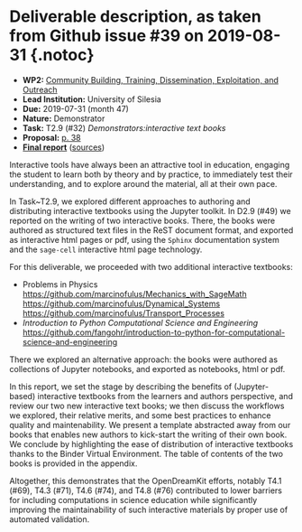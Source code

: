 # Deliverable description, as taken from Github issue #39 on 2019-08-31 {.notoc}

- **WP2:** [Community Building, Training, Dissemination, Exploitation, and Outreach](https://github.com/OpenDreamKit/OpenDreamKit/tree/master/WP2)
- **Lead Institution:** University of Silesia
- **Due:** 2019-07-31 (month 47)
- **Nature:** Demonstrator
- **Task:** T2.9 (#32) *Demonstrators:interactive text books*
- **Proposal:** [p. 38](https://github.com/OpenDreamKit/OpenDreamKit/raw/master/Proposal/proposal-www.pdf)
- **[Final report](https://github.com/OpenDreamKit/OpenDreamKit/raw/master/WP2/D2.14/report-final.pdf)** ([sources](https://github.com/OpenDreamKit/OpenDreamKit/raw/master/WP2/D2.14/))

Interactive tools have always been an attractive tool in education, engaging the student to learn both by theory and by practice, to immediately test their understanding, and to explore around the material, all at their own pace.

In Task~T2.9, we explored different approaches to authoring and distributing interactive textbooks using the Jupyter toolkit. In D2.9 (#49)  we reported on the writing of two interactive books. There, the books were authored as structured text files in the ReST document format, and exported as interactive html pages or pdf, using the `Sphinx` documentation system and the `sage-cell` interactive html page technology.

For this deliverable, we proceeded with two additional interactive textbooks:
- Problems in Physics
  https://github.com/marcinofulus/Mechanics_with_SageMath
  https://github.com/marcinofulus/Dynamical_Systems
  https://github.com/marcinofulus/Transport_Processes
- *Introduction to Python Computational Science and Engineering*
  https://github.com/fangohr/introduction-to-python-for-computational-science-and-engineering

There we explored an alternative approach: the books were authored as collections of Jupyter notebooks, and exported as notebooks, html or pdf.

In this report, we set the stage by describing the benefits of (Jupyter-based) interactive textbooks from the learners and authors perspective, and review our two new interactive text books; we then discuss the workflows we explored, their relative merits, and some best practices to enhance quality and maintenability. We present a template abstracted away from our books that enables new authors to kick-start the writing of their own book. We conclude by highlighting the ease of distribution of interactive textbooks thanks to the Binder Virtual Environment. The table of contents of the two books is provided in the appendix.

Altogether, this demonstrates that the OpenDreamKit efforts, notably T4.1 (#69), T4.3 (#71), T4.6 (#74), and T4.8 (#76) contributed to lower barriers for including computations in science education while significantly improving the maintainability of such interactive materials by proper use of automated validation.

